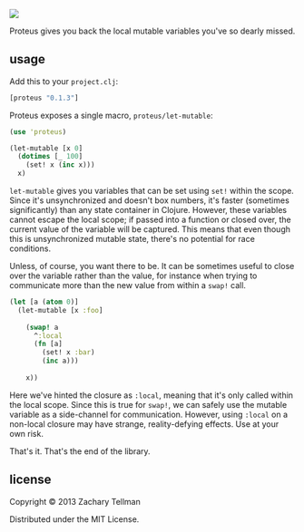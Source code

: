 ![](https://dl.dropboxusercontent.com/u/174179/proteus/the-blob.jpg)

Proteus gives you back the local mutable variables you've so dearly missed.

## usage

Add this to your `project.clj`:

```clj
[proteus "0.1.3"]
```

Proteus exposes a single macro, `proteus/let-mutable`:

```clj
(use 'proteus)

(let-mutable [x 0]
  (dotimes [_ 100]
    (set! x (inc x)))
  x)
```

`let-mutable` gives you variables that can be set using `set!` within the scope.  Since it's unsynchronized and doesn't box numbers, it's faster (sometimes significantly) than any state container in Clojure.  However, these variables cannot escape the local scope; if passed into a function or closed over, the current value of the variable will be captured.  This means that even though this is unsynchronized mutable state, there's no potential for race conditions.  

Unless, of course, you want there to be.  It can be sometimes useful to close over the variable rather than the value, for instance when trying to communicate more than the new value from within a `swap!` call.

```clj
(let [a (atom 0)] 
  (let-mutable [x :foo]
    
    (swap! a 
      ^:local 
      (fn [a]
        (set! x :bar)
        (inc a)))
    
    x))
```

Here we've hinted the closure as `:local`, meaning that it's only called within the local scope.  Since this is true for `swap!`, we can safely use the mutable variable as a side-channel for communication.  However, using `:local` on a non-local closure may have strange, reality-defying effects.  Use at your own risk.          

That's it.  That's the end of the library.

## license

Copyright © 2013 Zachary Tellman

Distributed under the MIT License.
